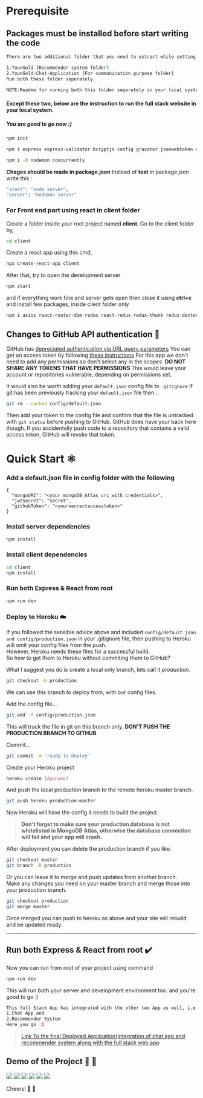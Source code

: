 # Prerequisite 
## Packages must be installed before start writing the code
```bash
There are two additional folder that you need to extract while setting it up locally,

1.YounGold (Recommender system folder)
2.YounGold-Chat-Application (For communication purpose folder)
Run both these folder seperately

NOTE:Readme for running both this folder seperately in your local system is available inside it.
 ```
#### Except these two, below are the instruction to run the full stack website in your local system.
 
##### You are good to go now :)


```bash
npm init
```

```bash
npm i express express-validator bcryptjs config gravator jsonwebtoken mongoose request
 ```

 ```bash
 npm i -D nodemon concurrently
 ```

**Chages should be made in package.json** Instead of **test** in package.json write this :

```bash
"start": "node server",
"server": "nodemon server"
```

### For Front end part using react in client folder

Create a folder inside your root project named **client**.
Go to the client folder by,

```bash
cd client
```

Create a react app using this cmd,

```bash
npx create-react-app client
```

After that, try to open the development server

```bash
npm start

```

and if everything work fine and server gets open then close it using **ctrl+c** and install few packages, inside client folder only

```bash
npm i axios react-router-dom redux react-redux redux-thunk redux-devtools-extension moment react-moment
```

## Changes to GitHub API authentication :octopus:


GitHub has [depreciated authentication via URL query parameters](https://developer.github.com/changes/2019-11-05-deprecated-passwords-and-authorizations-api/#authenticating-using-query-parameters)
You can get an access token by following [these instructions](https://help.github.com/en/github/authenticating-to-github/creating-a-personal-access-token-for-the-command-line)
For this app we don't need to add any permissions so don't select any in the _scopes_.
**DO NOT SHARE ANY TOKENS THAT HAVE PERMISSIONS**
This would leave your account or repositories vulnerable, depending on permissions set.

It would also be worth adding your `default.json` config file to `.gitignore`
If git has been previously tracking your `default.json` file then...

```bash
git rm --cached config/default.json
```

Then add your token to the config file and confirm that the file is untracked with `git status` before pushing to GitHub.
GitHub does have your back here though. If you accidentally push code to a repository that contains a valid access token, GitHub will revoke that token.

# Quick Start :atom_symbol:

### Add a default.json file in config folder with the following

```
{
  "mongoURI": "<your_mongoDB_Atlas_uri_with_credentials>",
  "jwtSecret": "secret",
  "githubToken": "<yoursecrectaccesstoken>"
}
```

### Install server dependencies

```bash
npm install
```

### Install client dependencies

```bash
cd client
npm install
```

### Run both Express & React from root

```bash
npm run dev
```

### Deploy to Heroku :cloud:	

If you followed the sensible advice above and included `config/default.json` `and config/production.json` in your .gitignore file, then pushing to Heroku will omit your config files from the push.  
However, Heroku needs these files for a successful build.  
So how to get them to Heroku without commiting them to GitHub?

What I suggest you do is create a local only branch, lets call it _production_.

```bash
git checkout -b production
```

We can use this branch to deploy from, with our config files.

Add the config file...

```bash
git add -f config/production.json
```

This will track the file in git on this branch only. **DON'T PUSH THE PRODUCTION BRANCH TO GITHUB**

Commit...

```bash
git commit -m 'ready to deploy'
```

Create your Heroku project

```bash
heroku create [Appname]
```

And push the local production branch to the remote heroku master branch.

```bash
git push heroku production:master
```

Now Heroku will have the config it needs to build the project.

> **Don't forget to make sure your production database is not whitelisted in MongoDB Atlas, otherwise the database connection will fail and your app will crash.**

After deployment you can delete the production branch if you like.

```bash
git checkout master
git branch -D production
```

Or you can leave it to merge and push updates from another branch.  
Make any changes you need on your master branch and merge those into your production branch.

```bash
git checkout production
git merge master
```

Once merged you can push to heroku as above and your site will rebuild and be updated ready.

---

## Run both Express & React from root :heavy_check_mark:

Now you can run from root of your project using command

```bash
npm run dev
```

This will run both your server and development environment too.
and you're good to go :)

```bash
This full Stack App has integrated with the other two App as well, i.e
1.Chat App and
2.Recommender System
Here you go :)
```
> [Link To the final Deployed Application(Integration of chat app and recommender system along with the full stack web app](https://youngold-app.herokuapp.com/)

## Demo of the Project :rocket: :100:
![](https://github.com/poojarathore30/GHCI-20_CODEATHON_YounGold_/blob/master/images/aa.PNG)
![](https://github.com/poojarathore30/GHCI-20_CODEATHON_YounGold_/blob/master/images/f.PNG)
![](https://github.com/poojarathore30/GHCI-20_CODEATHON_YounGold_/blob/master/images/b.PNG)
![](https://github.com/poojarathore30/GHCI-20_CODEATHON_YounGold_/blob/master/images/a.PNG)
![](https://github.com/poojarathore30/GHCI-20_CODEATHON_YounGold_/blob/master/images/d.PNG)
![](https://github.com/poojarathore30/GHCI-20_CODEATHON_YounGold_/blob/master/images/e.PNG)






Cheers! :rocket: :100:	
